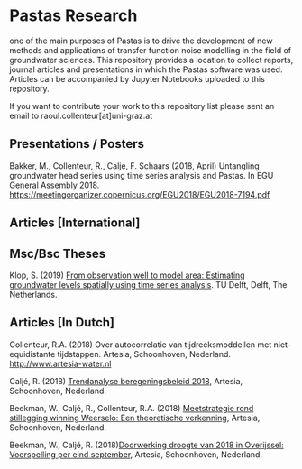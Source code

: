 # Pastas Research
one of the main purposes of Pastas is to drive the development of new methods and applications of transfer function noise modelling in the field of groundwater sciences. This repository provides a location to collect reports, journal articles and presentations in which the Pastas software was used. Articles can be accompanied by Jupyter Notebooks uploaded to this repository. 

If you want to contribute your work to this repository list please sent an email to raoul.collenteur[at]uni-graz.at

Presentations / Posters
-------
Bakker, M., Collenteur, R., Calje, F. Schaars (2018, April) Untangling groundwater head series using time series analysis and Pastas. In EGU General Assembly 2018. <https://meetingorganizer.copernicus.org/EGU2018/EGU2018-7194.pdf>

Articles [International]
------------------------

Msc/Bsc Theses
--------------
Klop, S. (2019) [From observation well to model area: Estimating groundwater levels spatially using time series analysis](http://resolver.tudelft.nl/uuid:362f6b0f-b3aa-41c6-b47e-b625c963d8a0). TU Delft, Delft, The Netherlands.


Articles [In Dutch]
-------------------
Collenteur, R.A. (2018) Over autocorrelatie van tijdreeksmoddellen met niet-equidistante tijdstappen. Artesia, Schoonhoven, Nederland. <http://www.artesia-water.nl>

Caljé, R. (2018) [Trendanalyse beregeningsbeleid 2018](http://onderzoeksbank.brabant.nl/onderzoeksbank/onderzoek/evaluatie-beregeningsbeleid-trendanalyse-beregeningsbeleid-2018), Artesia, Schoonhoven, Nederland.

Beekman, W., Caljé, R., Collenteur, R.A. (2018) [Meetstrategie rond stillegging winning Weerselo: Een theoretische verkenning](http://edepot.wur.nl/464397), Artesia, Schoonhoven, Nederland.

Beekman, W., Caljé, R. (2018)[Doorwerking droogte van 2018 in Overijssel: Voorspelling per eind september](http://edepot.wur.nl/464068), Artesia, Schoonhoven, Nederland.
